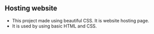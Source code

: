 ## Hosting website
- This project made using beautiful CSS. It is website hosting page.
- It is used by using basic HTML and CSS.